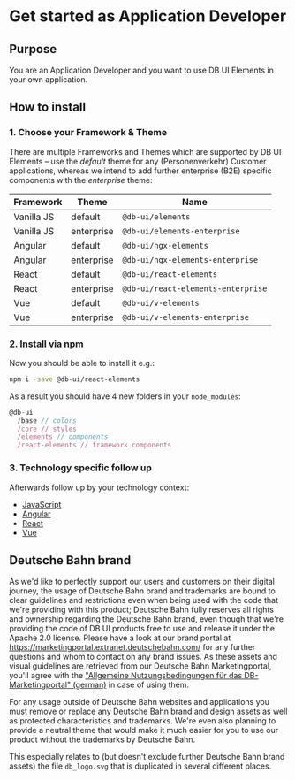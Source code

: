# Get started as Application Developer

## Purpose

You are an Application Developer and you want to use DB UI Elements in your own application.

## How to install

### 1. Choose your Framework & Theme

There are multiple Frameworks and Themes which are supported by DB UI Elements – use the *default* theme for any (Personenverkehr) Customer applications, whereas we intend to add further enterprise (B2E) specific components with the *enterprise* theme:

| Framework        | Theme      | Name                        |
| -------------    |------------| -----                       |
| Vanilla JS       | default    | `@db-ui/elements`             |
| Vanilla JS       | enterprise | `@db-ui/elements-enterprise`  |
| Angular          | default    | `@db-ui/ngx-elements`             |
| Angular          | enterprise | `@db-ui/ngx-elements-enterprise`  |
| React            | default    | `@db-ui/react-elements`             |
| React            | enterprise | `@db-ui/react-elements-enterprise`  |
| Vue              | default    | `@db-ui/v-elements`             |
| Vue              | enterprise | `@db-ui/v-elements-enterprise`  |

### 2. Install via npm

Now you should be able to install it e.g.:

```bash
npm i -save @db-ui/react-elements
```

As a result you should have 4 new folders in your `node_modules`:

```javascript
@db-ui
  /base // colors
  /core // styles
  /elements // components
  /react-elements // framework components
```

### 3. Technology specific follow up

Afterwards follow up by your technology context:

- [JavaScript](https://github.com/db-ui/elements/-/blob/main/doc/howto-javascript.md)
- [Angular](https://github.com/db-ui/elements/-/blob/main/doc/howto-angular.md)
- [React](https://github.com/db-ui/elements/-/blob/main/doc/howto-react.md)
- [Vue](https://github.com/db-ui/elements/-/blob/main/doc/howto-vue.md)

## Deutsche Bahn brand

As we'd like to perfectly support our users and customers on their digital journey, the usage of Deutsche Bahn brand and trademarks are bound to clear guidelines and restrictions even when being used with the code that we're providing with this product; Deutsche Bahn fully reserves all rights and ownership regarding the Deutsche Bahn brand, even though that we're providing the code of DB UI products free to use and release it under the Apache 2.0 license.
Please have a look at our brand portal at <https://marketingportal.extranet.deutschebahn.com/> for any further questions and whom to contact on any brand issues. As these assets and visual guidelines are retrieved from our Deutsche Bahn Marketingportal, you'll agree with the ["Allgemeine Nutzungsbedingungen für das DB-Marketingportal" (german)](https://marketingportal.extranet.deutschebahn.com/de/nutzungsbedingungen) in case of using them.

For any usage outside of Deutsche Bahn websites and applications you must remove or replace any Deutsche Bahn brand and design assets as well as protected characteristics and trademarks. We're even also planning to provide a neutral theme that would make it much easier for you to use our product without the trademarks by Deutsche Bahn.

This especially relates to (but doesn't exclude further Deutsche Bahn brand assets) the file `db_logo.svg` that is duplicated in several different places.